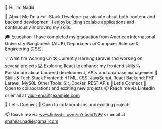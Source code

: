 👋 Hi, I’m Nadid

🚀 About Me
I’m a Full-Stack Developer passionate about both frontend and backend development. I enjoy building scalable applications and continuously improving my skills.

🎓 Education:
I have completed my graduation from American International University-Bangladesh (AIUB), Department of Computer Science & Engineering (CSE).

💡 What I'm Working On
🛠️ Currently learning Laravel and working on several projects
💻 Exploring React to enhance my frontend skills
🔍 Passionate about backend development, APIs, and database management
🌱 Skills & Tech Stack
Frontend: HTML, CSS, JavaScript, React
Backend: PHP, Laravel, MySQL
Other Tools: Git, Docker, REST APIs
💬 Let's Connect
💼 Open to collaborations and exciting new projects
📫 Reach me via LinkedIn or email at your-email@example.com


💬 Let's Connect
💼 Open to collaborations and exciting projects

📫 Reach me via www.linkedin.com/in/nadid1996 or email at shahriar.nadid@gmail.com
